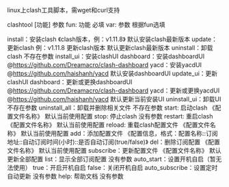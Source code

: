 linux上clash工具脚本，需wget和curl支持

clashtool \[功能\] 参数
fun: 功能 必填
var: 参数 根据fun选填

install：安装clash 
    《clash版本，例：v1.11.8》
    默认安装clash最新版本
update：更新clash 
    例：v1.11.8 更新clash版本
    默认更新clash最新版本
uninstall：卸载clash
    不存在参数
install_ui：安装clashUI
    dashboard：安装dashboardUI @https://github.com/Dreamacro/clash-dashboard
    yacd：安装yacdUI @https://github.com/haishanh/yacd
    默认安装dashboardUI
update_ui：更新clashUI
    dashboard：更新或更换dashboardUI @https://github.com/Dreamacro/clash-dashboard
    yacd：更新或更换yacdUI @https://github.com/haishanh/yacd
    默认更新当前安装UI
uninstall_ui：卸载UI
    不存在参数
uninstall_all：卸载并删除相关文件
    不存在参数
start: 启动clash
    《配置文件名称》
    默认当前使用配置
stop: 停止clash
    没有参数
restart: 重启clash
    《配置文件名称》
    默认当前使用配置
reload: 重载clash配置文件
    《配置文件名称》
    默认当前使用配置
add：添加配置文件
    《配置信息，格式：配置名称::订阅地址::自动订阅时间(小时)::是否自动订阅(true/false)》
del：删除订阅配置
    《配置文件名称》
    默认当前使用配置
subscribe：更新配置文件
    《配置文件名称》
    默认更新全部配置
list：显示全部订阅配置
    没有参数
auto_start：设置开机自启（暂无法使用）
    true：开启开机自启
    false：关闭开机自启
auto_subscribe：设置定时自动更新
    没有参数
help: 帮助文档
    没有参数